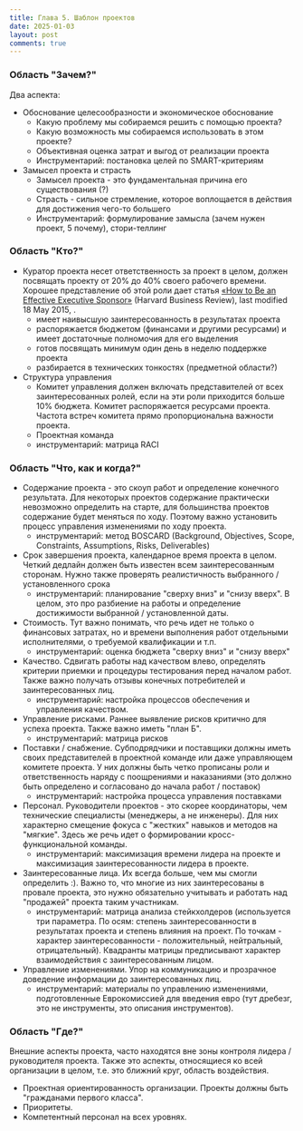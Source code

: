 ```yaml
---
title: Глава 5. Шаблон проектов
date: 2025-01-03
layout: post
comments: true
---
```


### Область "Зачем?"

Два аспекта:

- Обоснование целесообразности и экономическое обоснование
	- Какую проблему мы собираемся решить с помощью проекта?
	- Какую возможность мы собираемся использовать в этом проекте?
	- Объективная оценка затрат и выгод от реализации проекта
	- Инструментарий: постановка целей по SMART-критериям
- Замысел проекта и страсть
	- Замысел проекта - это фундаментальная причина его существования (?)
	- Страсть - сильное стремление, которое воплощается в действия для достижения чего-то большего
	- Инструментарий: формулирование замысла (зачем нужен проект, 5 почему), стори-теллинг

### Область "Кто?"

- Куратор проекта несет ответственность за проект в целом, должен посвящать проекту от 20% до 40% своего рабочего времени. Хорошее представление об этой роли дает статья [«How to Be an Effective Executive Sponsor»](https://hbr.org/2015/05/how-to-be-an-effective-executive-sponsor) (Harvard Business Review), last modified 18 May 2015, .
	- имеет наивысшую заинтересованность в результатах проекта
	- распоряжается бюджетом (финансами и другими ресурсами) и имеет достаточные полномочия для его выделения
	- готов посвящать минимум один день в неделю поддержке проекта
	- разбирается в технических тонкостях (предметной области?)
- Структура управления
	- Комитет управления должен включать представителей от всех заинтересованных ролей, если на эти роли приходится больше 10% бюджета. Комитет распоряжается ресурсами проекта. Частота встреч комитета прямо пропорциональна важности проекта.
	- Проектная команда
	- инструментарий: матрица RACI

### Область "Что, как и когда?"

- Содержание проекта - это скоуп работ и определение конечного результата. Для некоторых проектов содержание практически невозможно определить на старте, для большинства проектов содержание будет меняться по ходу. Поэтому важно установить процесс управления изменениями по ходу проекта.
	- инструментарий: метод BOSCARD (Background, Objectives, Scope, Constraints, Assumptions, Risks, Deliverables)
- Срок завершения проекта, календарное время проекта в целом. Четкий дедлайн должен быть известен всем заинтересованным сторонам. Нужно также проверять реалистичность выбранного / установленного срока
	- инструментарий: планирование "сверху вниз" и "снизу вверх". В целом, это про разбиение на работы и определение достижимости выбранной / установленной даты.
- Стоимость. Тут важно понимать, что речь идет не только о финансовых затратах, но и времени выполнения работ отдельными исполнителями, о требуемой квалификации и т.п.
	- инструментарий: оценка бюджета "сверху вниз" и "снизу вверх"
- Качество. Сдвигать работы над качеством влево, определять критерии приемки и процедуры тестирования перед началом работ. Также важно получать отзывы конечных потребителей и заинтересованных лиц.
	- инструментарий: настройка процессов обеспечения и управления качеством.
- Управление рисками. Раннее выявление рисков критично для успеха проекта. Также важно иметь "план Б".
	- инструментарий: матрица рисков
- Поставки / снабжение. Субподрядчики и поставщики должны иметь своих представителей в проектной команде или даже управляющем комитете проекта. У них должны быть четко прописаны роли и ответственность наряду с поощрениями и наказаниями (это должно быть определено и согласовано до начала работ / поставок)
	- инструментарий: настройка процесса управления поставками
- Персонал. Руководители проектов - это скорее координаторы, чем технические специалисты (менеджеры, а не инженеры). Для них характерно смещение фокуса с "жестких" навыков и методов на "мягкие". Здесь же речь идет о формировании кросс-функциональной команды.
	- инструментарий: максимизация времени лидера на проекте и максимизация заинтересованности лидера в проекте.
- Заинтересованные лица. Их всегда больше, чем мы смогли определить :). Важно то, что многие из них заинтересованы в провале проекта, это нужно обязательно учитывать и работать над "продажей" проекта таким участникам.
	- инструментарий: матрица анализа стейкхолдеров (используется три параметра. По осям: степень заинтересованности в результатах проекта и степень влияния на проект. По точкам - характер заинтересованности - положительный, нейтральный, отрицательный). Квадранты матрицы предписывают характер взаимодействия с заинтересованным лицом.
- Управление изменениями. Упор на коммуникацию и прозрачное доведение информации до заинтересованных лиц.
	- инструментарий: материалы по управлению изменениями, подготовленные Еврокомиссией для введения евро (тут дребезг, это не инструменты, это описания инструментов).

### Область "Где?"

Внешние аспекты проекта, часто находятся вне зоны контроля лидера / руководителя проекта. Также это аспекты, относящиеся ко всей организации в целом, т.е. это ближний круг, область воздействия.

- Проектная ориентированность организации. Проекты должны быть "гражданами первого класса".
- Приоритеты.
- Компетентный персонал на всех уровнях.
